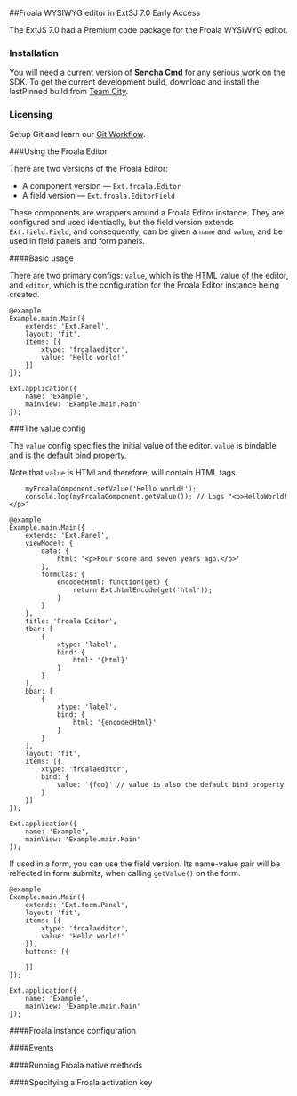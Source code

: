 ##Froala WYSIWYG editor in ExtSJ 7.0 Early Access

The ExtJS 7.0 had a Premium code package for the Froala WYSIWYG editor. 

### Installation

You will need a current version of **Sencha Cmd** for any serious work on the SDK. To get
the current development build, download and install the lastPinned build from
[Team City](https://teamcity.sencha.com/viewLog.html?buildTypeId=Cmd_60x_Continuous&buildId=lastPinned).

### Licensing

Setup Git and learn our [Git Workflow](docs/internal/workflow.md).

###Using the Froala Editor

There are two versions of the Froala Editor: 
- A component version &mdash; `Ext.froala.Editor`
- A field version &mdash; `Ext.froala.EditorField`

These components are wrappers around a Froala Editor instance. They are configured and used identiaclly, 
but the field version extends `Ext.field.Field`, and consequently, can be given a `name` and `value`, 
and be used in field panels and form panels.

####Basic usage

There are two primary configs: `value`, which is the HTML value of the editor, and `editor`, which is the 
configuration for the Froala Editor instance being created.

    @example
    Example.main.Main({
        extends: 'Ext.Panel',
        layout: 'fit',
        items: [{
            xtype: 'froalaeditor',
            value: 'Hello world!'
        }]
    });
 
    Ext.application({
        name: 'Example',
        mainView: 'Example.main.Main'
    });

###The value config

The `value` config specifies the initial value of the editor. `value` is bindable and is the default bind
property. 

Note that `value` is HTMl and therefore, will contain HTML tags. 

        myFroalaComponent.setValue('Hello world!');
        console.log(myFroalaComponent.getValue()); // Logs "<p>HelloWorld!</p>"

    @example
    Example.main.Main({
        extends: 'Ext.Panel',
        viewModel: {
            data: {
                html: '<p>Four score and seven years ago.</p>'
            },
            formulas: {
                encodedHtml: function(get) {
                    return Ext.htmlEncode(get('html'));
                }
            }
        },
        title: 'Froala Editor',
        tbar: [
            {
                xtype: 'label',
                bind: {
                    html: '{html}'
                }
            }
        ],
        bbar: [
            {
                xtype: 'label',
                bind: {
                    html: '{encodedHtml}'
                }
            }
        ],
        layout: 'fit',
        items: [{
            xtype: 'froalaeditor',
            bind: {
                value: '{foo}' // value is also the default bind property
            }
        }]
    });
 
    Ext.application({
        name: 'Example',
        mainView: 'Example.main.Main'
    });

If used in a form, you can use the field version. Its name-value pair will be relfected in form submits, when
calling `getValue()` on the form.

    @example
    Example.main.Main({
        extends: 'Ext.form.Panel',
        layout: 'fit',
        items: [{
            xtype: 'froalaeditor',
            value: 'Hello world!'
        }],
        buttons: [{
            
        }]
    });
 
    Ext.application({
        name: 'Example',
        mainView: 'Example.main.Main'
    });
    
    
####Froala instance configuration


####Events



####Running Froala native methods



####Specifying a Froala activation key
